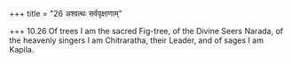 +++
title = "26 अश्वत्थः सर्ववृक्षाणाम्"

+++
10.26 Of trees I am the sacred Fig-tree, of the Divine Seers Narada, of
the heavenly singers I am Chitraratha, their Leader, and of sages I am
Kapila.
